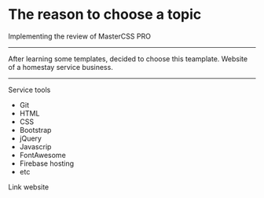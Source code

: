 <h1>The reason to choose a topic</h1>
<p>Implementing the review of MasterCSS PRO</p>
<hr/>
<p>After learning some templates, decided to choose this teamplate. Website of a homestay service business.</p>
<hr/>
<p>Service tools</p>
<ul>
  <li>Git</li>
  <li>HTML</li>
  <li>CSS</li>
  <li>Bootstrap</li>
  <li>jQuery</li>
  <li>Javascrip</li>
  <li>FontAwesome</li>
  <li>Firebase hosting</li>
  <li>etc</li>
</ul>
<span>Link website </span>
